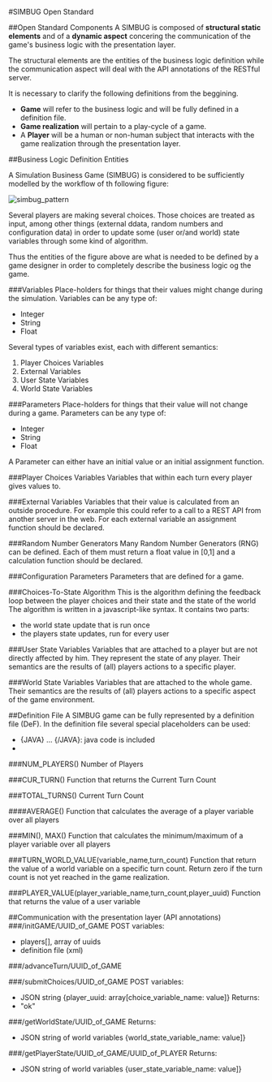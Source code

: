 #SIMBUG Open Standard

##Open Standard Components
A SIMBUG is composed of **structural static elements** and of a **dynamic aspect** concering the communication of the game's business logic with the presentation layer.

The structural elements are the entities of the business logic definition while the communication aspect will deal with the API annotations of the RESTful server.

It is necessary to clarify the following definitions from the beggining. 

* **Game** will refer to the business logic and will be fully defined in a definition file.
* **Game realization** will pertain to a play-cycle of a game. 
* A **Player** will be a human or non-human subject that interacts with the game realization through the presentation layer.


##Business Logic Definition Entities

A Simulation Business Game (SIMBUG) is considered to be sufficiently modelled by the workflow of th following figure:

![simbug_pattern](https://cloud.githubusercontent.com/assets/13544631/8996812/bfa27e74-3723-11e5-812e-8e344d365688.png)

Several players are making several choices. Those choices are treated as input, among other things (external ddata, random numbers and configuration data) in order to update some (user or/and world) state variables through some kind of algorithm.

Thus the entities of the figure above are what is needed to be defined by a game designer in order to completely describe the business logic og the game.


###Variables
Place-holders for things that their values might change during the simulation. 
Variables can be any type of:
* Integer
* String
* Float

Several types of variables exist, each with different semantics: 

1. Player Choices Variables
2. External Variables
3. User State Variables 
4. World State Variables

###Parameters
Place-holders for things that their value will not change during a game.
Parameters can be any type of:
* Integer
* String
* Float

A Parameter can either have an initial value or an initial assignment function.

###Player Choices Variables
Variables that within each turn every player gives values to. 


###External Variables
Variables that their value is calculated from an outside procedure. 
For example this could refer to a call to a REST API from another server in the web.
For each external variable an assignment function should be declared.


###Random Number Generators
Many Random Number Generators (RNG) can be defined. 
Each of them must return a float value in [0,1] and a calculation function should be declared.


###Configuration Parameters
Parameters that are defined for a game.

###Choices-To-State Algorithm
This is the algorithm defining the feedback loop between the player choices and their state and the state of the world
The algorithm is written in a javascript-like syntax.
It contains two parts:
* the world state update that is run once
* the players state updates, run for every user

###User State Variables 
Variables that are attached to a player but are not directly affected by him. 
They represent the state of any player.
Their semantics are the results of (all) players actions to a specific player. 

###World State Variables
Variables that are attached to the whole game.
Their semantics are the results of (all) players actions to a specific aspect of the game environment. 

##Definition File
A SIMBUG game can be fully represented by a definition file (DeF). 
In the definition file several special placeholders can be used:
* {JAVA} ... {/JAVA}: java code is included
* 
###NUM_PLAYERS()
Number of Players 

###CUR_TURN()
Function that returns the Current Turn Count 

###TOTAL_TURNS()
Current Turn Count 

####AVERAGE()
Function that calculates the average of a player variable over all players

###MIN(), MAX()
Function that calculates the minimum/maximum of a player variable over all players

###TURN_WORLD_VALUE(variable_name,turn_count)
Function that return the value of a world variable on a specific turn count. Return zero if the turn count is not yet reached in the game realization.

###PLAYER_VALUE(player_variable_name,turn_count,player_uuid)
Function that returns the value of a user variable

##Communication with the presentation layer (API annotations)
###/initGAME/UUID_of_GAME
POST variables: 
* players[], array of uuids
* definition file (xml)


###/advanceTurn/UUID_of_GAME

###/submitChoices/UUID_of_GAME
POST variables:
* JSON string {player_uuid: array[choice_variable_name: value]}
Returns:
* "ok"

###/getWorldState/UUID_of_GAME
Returns:
* JSON string of world variables {world_state_variable_name: value]}

###/getPlayerState/UUID_of_GAME/UUID_of_PLAYER
Returns:
* JSON string of world variables {user_state_variable_name: value]}
